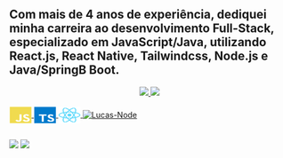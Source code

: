 ## Com mais de 4 anos de experiência, dediquei minha carreira ao desenvolvimento Full-Stack, especializado em JavaScript/Java, utilizando React.js, React Native, Tailwindcss, Node.js e Java/SpringB Boot.

<div align="center">
  <a href="https://github.com/lucasrbordignon">
  <img height="150em" src="https://github-readme-stats.vercel.app/api?username=lucasrbordignon&show_icons=true&theme=noctis_minimus&include_all_commits=true&count_private=true"/>
  <img height="150em" src="https://github-readme-stats.vercel.app/api/top-langs/?username=lucasrbordignon&layout=compact&langs_count=7&theme=noctis_minimus"/>
</div>

  <div style="display: inline_block"><br>
  <img align="center" alt="Lucas-Js" height="30" width="40" src="https://raw.githubusercontent.com/devicons/devicon/master/icons/javascript/javascript-plain.svg">
  <img align="center" alt="Lucas-Ts" height="30" width="40" src="https://raw.githubusercontent.com/devicons/devicon/master/icons/typescript/typescript-plain.svg">
  <img align="center" alt="Lucas-React" height="30" width="40" src="https://raw.githubusercontent.com/devicons/devicon/master/icons/react/react-original.svg">
  <img align="center" alt="Lucas-Node" height="30" width="40" src= "https://cdn.jsdelivr.net/gh/devicons/devicon/icons/nodejs/nodejs-original.svg">
    
</div>

##

<div>
 <a href="https://instagram.com/lucasrbordignon" target="_blank"><img src="https://img.shields.io/badge/Instagram-E4405F?style=for-the-badge&logo=instagram&logoColor=white" target="_blank"></a>
 <a href="https://www.linkedin.com/in/lucasrbordignon/" target="_blank"><img src="https://img.shields.io/badge/LinkedIn-0077B5?style=for-the-badge&logo=linkedin&logoColor=white" target="_blank"></a>
</div>
  
